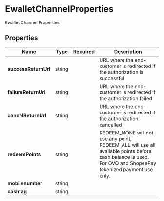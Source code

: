 # EwalletChannelProperties

Ewallet Channel Properties

## Properties

Name | Type | Required | Description
------------ | ------------- | ------------- | -------------
**successReturnUrl** | string |  | URL where the end-customer is redirected if the authorization is successful
**failureReturnUrl** | string |  | URL where the end-customer is redirected if the authorization failed
**cancelReturnUrl** | string |  | URL where the end-customer is redirected if the authorization cancelled
**redeemPoints** | string |  | REDEEM_NONE will not use any point, REDEEM_ALL will use all available points before cash balance is used. For OVO and ShopeePay tokenized payment use only.
**mobilenumber** | string |  | 
**cashtag** | string |  | 


